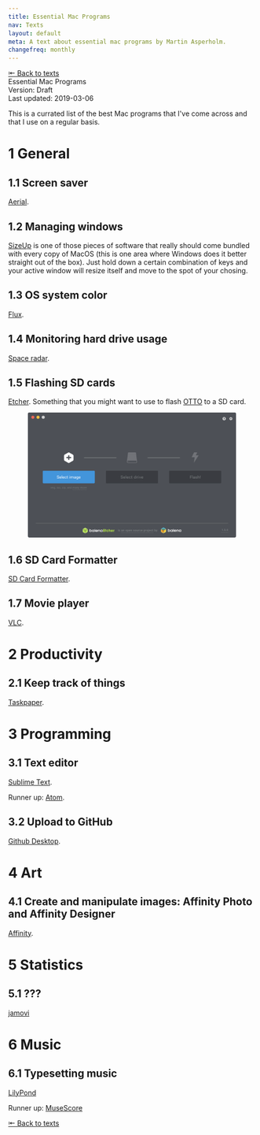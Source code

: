```yaml
---
title: Essential Mac Programs
nav: Texts
layout: default
meta: A text about essential mac programs by Martin Asperholm.
changefreq: monthly
---
```


<div class="article_back_top"><a href="/texts/">&#8676; Back to texts</a></div>

<div class="article_start">
	<div class="article_title">Essential Mac Programs</div>
	<div class="article_status">Version: Draft</div>
	<div class="article_last_updated">Last updated: 2019-03-06</div>
</div>

This is a currated list of the best Mac programs that I've come across and that I use on a regular basis.

# 1 General
## 1.1 Screen saver
[Aerial](https://github.com/JohnCoates/Aerial).

## 1.2 Managing windows
[SizeUp](http://www.irradiatedsoftware.com/sizeup/) is one of those pieces of software that really should come bundled with every copy of MacOS (this is one area where Windows does it better straight out of the box). Just hold down a certain combination of keys and your active window will resize itself and move to the spot of your chosing.

## 1.3 OS system color
[Flux](https://justgetflux.com).

## 1.4 Monitoring hard drive usage
[Space radar](https://github.com/zz85/space-radar/tree/master).

## 1.5 Flashing SD cards 
[Etcher](https://github.com/balena-io/etcher). Something that you might want to use to flash [OTTO](https://github.com/topisani/OTTO/) to a SD card.

<figure class="figure">
	<img class="figure_image" src="./images/Etcher.png">
	<figcaption class="figure_caption"></figcaption>
</figure>

## 1.6 SD Card Formatter
[SD Card Formatter](https://www.sdcard.org/downloads/formatter_4/).

## 1.7 Movie player
[VLC](www.google.com).

# 2 Productivity
## 2.1 Keep track of things
[Taskpaper](https://www.taskpaper.com).

# 3 Programming
## 3.1 Text editor
[Sublime Text](www.duckduckgo.com).

Runner up: [Atom](https://github.com/atom/atom).

## 3.2 Upload to GitHub
[Github Desktop](https://desktop.github.com).

# 4 Art
## 4.1 Create and manipulate images: Affinity Photo and Affinity Designer
[Affinity](https://affinity.serif.com/en-us/).

# 5 Statistics
## 5.1 ???
[jamovi](https://www.jamovi.org)

# 6 Music
## 6.1 Typesetting music
[LilyPond](http://lilypond.org)

Runner up: [MuseScore](https://musescore.org/en)

<div class="article_back_bottom"><a href="/texts/">&#8676; Back to texts</a></div>